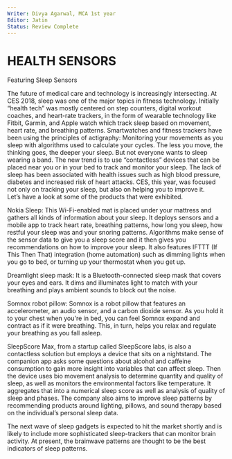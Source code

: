```yaml
---
Writer: Divya Agarwal, MCA 1st year
Editor: Jatin
Status: Review Complete
---
```


# HEALTH SENSORS

Featuring Sleep Sensors

The future of medical care and technology is increasingly intersecting. 
At CES 2018, sleep was one of the major topics in fitness technology. Initially “health tech” was mostly centered on step counters, digital workout coaches, and heart-rate trackers, in the form of wearable technology like Fitbit, Garmin, and Apple watch which track sleep based on movement, heart rate, and breathing patterns. Smartwatches and fitness trackers have been using the principles of actigraphy: Monitoring your movements as you sleep with algorithms used to calculate your cycles. The less you move, the thinking goes, the deeper your sleep. But not everyone wants to sleep wearing a band. The new trend is to use “contactless” devices that can be placed near you or in your bed to track and monitor your sleep.
The lack of sleep has been associated with health issues such as high blood pressure, diabetes and increased risk of heart attacks. 
CES, this year, was focused not only on tracking your sleep, but also on helping you to improve it.  
Let’s have a look at some of the products that were exhibited.

Nokia Sleep: This Wi-Fi-enabled mat is placed under your mattress and gathers all kinds of information about your sleep. It deploys sensors and a mobile app to track heart rate, breathing patterns, how long you sleep, how restful your sleep was and your snoring patterns. Algorithms make sense of the sensor data to give you a sleep score and it then gives you recommendations on how to improve your sleep. It also features IFTTT (If This Then That) integration (home automation) such as dimming lights when you go to bed, or turning up your thermostat when you get up.
                            
Dreamlight sleep mask: It is a Bluetooth-connected sleep mask that covers your eyes and ears. It dims and illuminates light to match with your breathing and plays ambient sounds to block out the noise.
 
Somnox robot pillow: Somnox is a robot pillow that features an accelerometer, an audio sensor, and a carbon dioxide sensor. As you hold it to your chest when you're in bed, you can feel Somnox expand and contract as if it were breathing. This, in turn, helps you relax and regulate your breathing as you fall asleep.
 
SleepScore Max, from a startup called SleepScore labs, is also a contactless solution but employs a device that sits on a nightstand. The companion app asks some questions about alcohol and caffeine consumption to gain more insight into variables that can affect sleep. Then the device uses bio movement analysis to determine quantity and quality of sleep, as well as monitors the environmental factors like temperature. It aggregates that into a numerical sleep score as well as analysis of quality of sleep and phases. The company also aims to improve sleep patterns by recommending products around lighting, pillows, and sound therapy based on the individual’s personal sleep data.
 
The next wave of sleep gadgets is expected to hit the market shortly and is likely to include more sophisticated sleep-trackers that can monitor brain activity. At present, the brainwave patterns are thought to be the best indicators of sleep patterns.